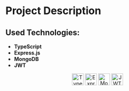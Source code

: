 # Project Description

## Used Technologies:

- **TypeScript**
- **Express.js**
- **MongoDB**
- **JWT**

<p align="center">
  <img src="https://upload.wikimedia.org/wikipedia/commons/thumb/4/4c/Typescript_logo_2020.svg/1200px-Typescript_logo_2020.svg.png" alt="TypeScript" width="32" height="32"> 
  <img src="https://upload.wikimedia.org/wikipedia/commons/6/64/Expressjs.png" alt="Express.js" width="32" height="32">
  <img src="https://upload.wikimedia.org/wikipedia/commons/thumb/9/93/MongoDB_Logo.svg/2560px-MongoDB_Logo.svg.png" alt="MongoDB" width="32" height="32">
  <img src="https://jwt.io/img/logo-asset.svg" alt="JWT" width="32" height="32">
</p>
